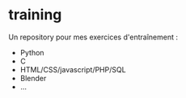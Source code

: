# training
Un repository pour mes exercices d'entraînement :
* Python
* C
* HTML/CSS/javascript/PHP/SQL
* Blender
* ...